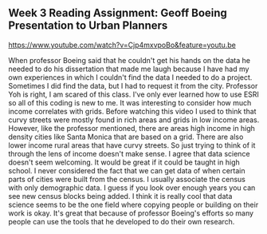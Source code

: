 ## Week 3 Reading Assignment: Geoff Boeing Presentation to Urban Planners
https://www.youtube.com/watch?v=Cjp4mxvpoBo&feature=youtu.be

When professor Boeing said that he couldn't get his hands on the data he needed to do his dissertation that made me laugh because I have had my own experiences in which I couldn't find the data I needed to do a project. Sometimes I did find the data, but I had to request it from the city. Professor Yoh is right, I am scared of this class. I've only ever learned how to use ESRI so all of this coding is new to me. It was interesting to consider how much income correlates with grids. Before watching this video I used to think that curvy streets were mostly found in rich areas and grids in low income areas. However, like the professor mentioned, there are areas high income in high density cities like Santa Monica that are based on a grid. There are also lower income rural areas that have curvy streets. So just trying to think of it through the lens of income doesn't make sense. I agree that data science doesn't seem welcoming. It would be great if it could be taught in high school. I never considered the fact that we can get data of when certain parts of cities were built from the census. I usually associate the census with only demographic data. I guess if you look over enough years you can see new census blocks being added. I think it is really cool that data science seems to be the one field where copying people or building on their work is okay. It's great that because of professor Boeing's efforts so many people can use the tools that he developed to do their own research. 
